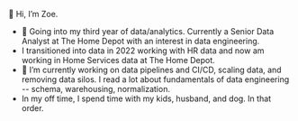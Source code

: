 👋  Hi, I’m Zoe. 

- 👀  Going into my third year of data/analytics. Currently a Senior Data Analyst at The Home Depot with an interest in data engineering.
- I transitioned into data in 2022 working with HR data and now am working in Home Services data at The Home Depot.
- 🌱  I’m currently working on data pipelines and CI/CD, scaling data, and removing data silos. I read a lot about fundamentals of data engineering -- schema, warehousing, normalization.
-  In my off time, I spend time with my kids, husband, and dog. In that order.


<!---
z-hymn/z-hymn is a ✨ special ✨ repository because its `README.md` (this file) appears on your GitHub profile.
You can click the Preview link to take a look at your changes.
--->
